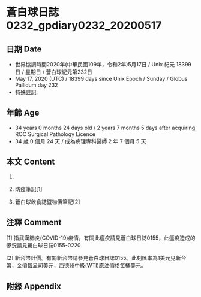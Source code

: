[_metadata_:encoding]: - "utf-8"
[_metadata_:language]: - "zh-Hant-TW"
[_metadata_:fileformat]: - "markdown"
[_metadata_:MIME_type]: - "text/plain"
[_metadata_:markdown_version]: - "commonmark version 0.29"
[_metadata_:markdown_spec]: - "https://spec.commonmark.org/0.29/"

# 蒼白球日誌0232_gpdiary0232_20200517 #

## 日期 Date ##

* 世界協調時間2020年(中華民國109年，令和2年)5月17日 / Unix 紀元 18399 日 / 星期日 / 蒼白球紀元第232日
* May 17, 2020 (UTC) / 18399 days since Unix Epoch / Sunday / Globus Pallidum day 232
* 特殊註記:

## 年齡 Age ##

* 34 years 0 months 24 days old / 2 years 7 months 5 days after acquiring ROC Surgical Pathology Licence
* 34 歲 0 個月 24 天 / 成為病理專科醫師 2 年 7 個月 5 天

## 本文 Content ##

1. 

    
2. 防疫筆記[1]

    
3. 蒼白球飲食誌暨物價筆記[2]

    

## 注釋 Comment ##

[1] 指武漢肺炎(COVID-19)疫情，有關此瘟疫請見蒼白球日誌0155，此瘟疫造成的慘況請見蒼白球日誌0155-0220


[2] 新台幣計價。有關新台幣請參見蒼白球日誌0155。此刻匯率為1美元兌新台幣，金價每盎司美元，西德州中級(WTI)原油價格每桶美元。



## 附錄 Appendix ##

